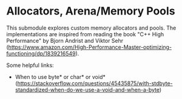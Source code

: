 # Allocators, Arena/Memory Pools

This submodule explores custom memory allocators and pools. The implementations are inspired from
reading the book "C++ High Performance" by Bjorn Andrist and Viktor Sehr (https://www.amazon.com/High-Performance-Master-optimizing-functioning/dp/1839216549).

Some helpful links:
- When to use byte* or char* or void* (https://stackoverflow.com/questions/45435875/with-stdbyte-standardized-when-do-we-use-a-void-and-when-a-byte)